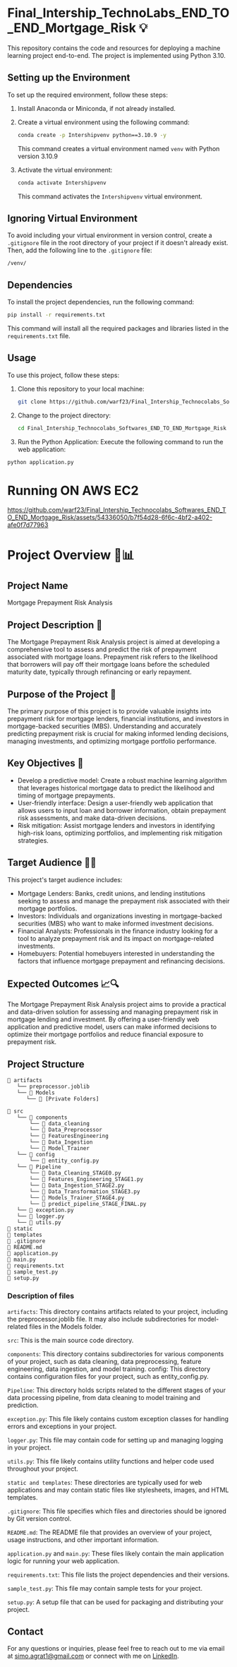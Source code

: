 ﻿# Final_Intership_TechnoLabs_END_TO_END_Mortgage_Risk 💡 



This repository contains the code and resources for deploying a machine learning project end-to-end. The project is implemented using Python 3.10.

## Setting up the Environment

To set up the required environment, follow these steps:

1. Install Anaconda or Miniconda, if not already installed.

2. Create a virtual environment using the following command:

   ```bash
   conda create -p Intershipvenv python==3.10.9 -y
   ```

   This command creates a virtual environment named `venv` with Python version 3.10.9

3. Activate the virtual environment:

   ```bash
   conda activate Intershipvenv
   ```

   This command activates the `Intershipvenv` virtual environment.



   
## Ignoring Virtual Environment

To avoid including your virtual environment in version control, create a `.gitignore` file in the root directory of your project if it doesn't already exist. Then, add the following line to the `.gitignore` file:

```plaintext
/venv/
```

## Dependencies

To install the project dependencies, run the following command:

```bash
pip install -r requirements.txt
```

This command will install all the required packages and libraries listed in the `requirements.txt` file.

## Usage

To use this project, follow these steps:

1. Clone this repository to your local machine:

   ```bash
   git clone https://github.com/warf23/Final_Intership_Technocolabs_Softwares_END_TO_END_Mortgage_Risk.git
   ```
   
2. Change to the project directory:

   ```bash
   cd Final_Intership_Technocolabs_Softwares_END_TO_END_Mortgage_Risk
   ```
3.  Run the Python Application: Execute the following command to run the web application:
   ```bash
   python application.py
   ```

# Running ON AWS EC2  
https://github.com/warf23/Final_Intership_Technocolabs_Softwares_END_TO_END_Mortgage_Risk/assets/54336050/b7f54d28-6f6c-4bf2-a402-afe0f7d77963
# Project Overview 🏡📊









## Project Name
Mortgage Prepayment Risk Analysis

## Project Description 📝
The Mortgage Prepayment Risk Analysis project is aimed at developing a comprehensive tool to assess and predict the risk of prepayment associated with mortgage loans. Prepayment risk refers to the likelihood that borrowers will pay off their mortgage loans before the scheduled maturity date, typically through refinancing or early repayment.

## Purpose of the Project 🎯
The primary purpose of this project is to provide valuable insights into prepayment risk for mortgage lenders, financial institutions, and investors in mortgage-backed securities (MBS). Understanding and accurately predicting prepayment risk is crucial for making informed lending decisions, managing investments, and optimizing mortgage portfolio performance.

## Key Objectives 🌟
- Develop a predictive model: Create a robust machine learning algorithm that leverages historical mortgage data to predict the likelihood and timing of mortgage prepayments.
- User-friendly interface: Design a user-friendly web application that allows users to input loan and borrower information, obtain prepayment risk assessments, and make data-driven decisions.
- Risk mitigation: Assist mortgage lenders and investors in identifying high-risk loans, optimizing portfolios, and implementing risk mitigation strategies.

## Target Audience 🎯👥
This project's target audience includes:
- Mortgage Lenders: Banks, credit unions, and lending institutions seeking to assess and manage the prepayment risk associated with their mortgage portfolios.
- Investors: Individuals and organizations investing in mortgage-backed securities (MBS) who want to make informed investment decisions.
- Financial Analysts: Professionals in the finance industry looking for a tool to analyze prepayment risk and its impact on mortgage-related investments.
- Homebuyers: Potential homebuyers interested in understanding the factors that influence mortgage prepayment and refinancing decisions.

## Expected Outcomes 📈🔍
The Mortgage Prepayment Risk Analysis project aims to provide a practical and data-driven solution for assessing and managing prepayment risk in mortgage lending and investment. By offering a user-friendly web application and predictive model, users can make informed decisions to optimize their mortgage portfolios and reduce financial exposure to prepayment risk.

## Project Structure 
```
📁 artifacts
   └── preprocessor.joblib
   └── 📁 Models
      └── 📁 [Private Folders]

📁 src
   └── 📁 components
       └── 📁 data_cleaning
       └── 📁 Data_Preprocessor
       └── 📁 FeaturesEngineering
       └── 📁 Data_Ingestion
       └── 📁 Model_Trainer
   └── 📁 config
       └── 📄 entity_config.py
   └── 📁 Pipeline
       └── 📄 Data_Cleaning_STAGE0.py
       └── 📄 Features_Engineering_STAGE1.py
       └── 📄 Data_Ingestion_STAGE2.py
       └── 📄 Data_Transformation_STAGE3.py
       └── 📄 Models_Trainer_STAGE4.py
       └── 📄 predict_pipeline_STAGE_FINAL.py
   └── 📁 exception.py
   └── 📁 logger.py
   └── 📁 utils.py
📁 static
📁 templates
📄 .gitignore
📄 README.md
📄 application.py
📄 main.py
📄 requirements.txt
📄 sample_test.py
📄 setup.py
```
### Description of files 

`artifacts`: This directory contains artifacts related to your project, including the preprocessor.joblib file. It may also include subdirectories for model-related files in the Models folder.

`src`: This is the main source code directory.

`components`: This directory contains subdirectories for various components of your project, such as data cleaning, data preprocessing, feature engineering, data ingestion, and model training.
config: This directory contains configuration files for your project, such as entity_config.py.

`Pipeline`: This directory holds scripts related to the different stages of your data processing pipeline, from data cleaning to model training and prediction.

`exception.py`: This file likely contains custom exception classes for handling errors and exceptions in your project.

`logger.py`: This file may contain code for setting up and managing logging in your project.

`utils.py`: This file likely contains utility functions and helper code used throughout your project.

`static and templates`: These directories are typically used for web applications and may contain static files like stylesheets, images, and HTML templates.

`.gitignore`: This file specifies which files and directories should be ignored by Git version control.

`README.md`: The README file that provides an overview of your project, usage instructions, and other important information.

`application.py` and `main.py`: These files likely contain the main application logic for running your web application.

`requirements.txt`: This file lists the project dependencies and their versions.

`sample_test.py`: This file may contain sample tests for your project.

`setup.py`: A setup file that can be used for packaging and distributing your project.




## Contact

For any questions or inquiries, please feel free to reach out to me via email at [simo.agrat1@gmail.com](mailto:simo.agrat1@gmail.com) 
or connect with me on [LinkedIn](https://www.linkedin.com/in/mohammed-agrat/).
